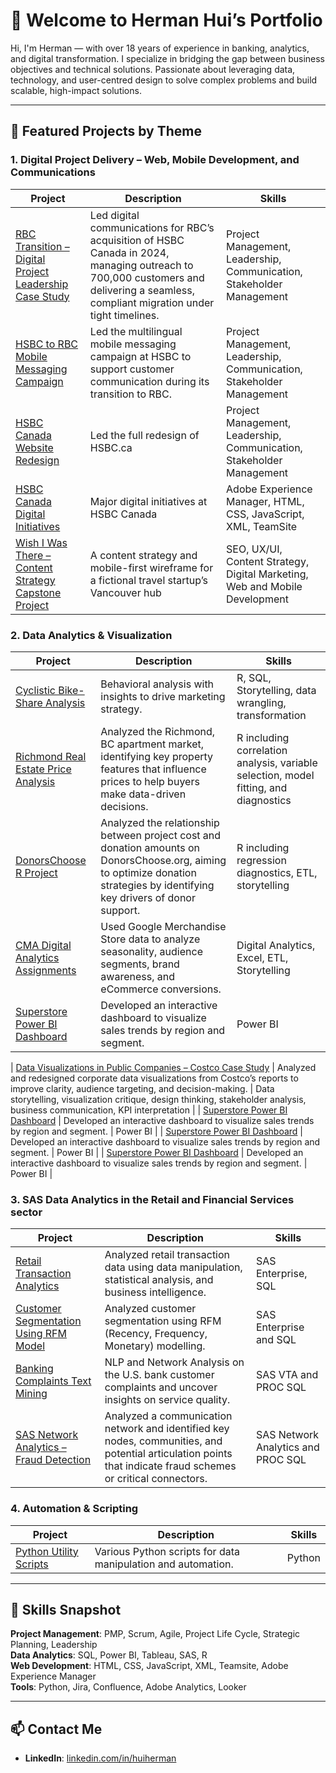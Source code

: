 # 👋 Welcome to Herman Hui’s Portfolio

Hi, I'm Herman — with over 18 years of experience in banking, analytics, and digital transformation. I specialize in bridging the gap between business objectives and technical solutions. Passionate about leveraging data, technology, and user-centred design to solve complex problems and build scalable, high-impact solutions.

---

## 🚀 Featured Projects by Theme

### **1. Digital Project Delivery – Web, Mobile Development, and Communications**

| Project | Description | Skills |
|---------|-------------|--------|
| [RBC Transition – Digital Project Leadership Case Study](https://github.com/huiherman/rbc-transition-digital-leadership) | Led digital communications for RBC’s acquisition of HSBC Canada in 2024, managing outreach to 700,000 customers and delivering a seamless, compliant migration under tight timelines. | Project Management, Leadership, Communication, Stakeholder Management |
| [HSBC to RBC Mobile Messaging Campaign](https://github.com/huiherman/hsbc-rbc-mobile-messaging) | Led the multilingual mobile messaging campaign at HSBC to support customer communication during its transition to RBC. | Project Management, Leadership, Communication, Stakeholder Management |
| [HSBC Canada Website Redesign](https://github.com/huiherman/hsbc-canada-website-redesign) | Led the full redesign of HSBC.ca | Project Management, Leadership, Communication, Stakeholder Management |
| [HSBC Canada Digital Initiatives](https://github.com/huiherman/hsbc-canada-website) | Major digital initiatives at HSBC Canada | Adobe Experience Manager, HTML, CSS, JavaScript, XML, TeamSite |
| [Wish I Was There – Content Strategy Capstone Project](https://github.com/huiherman/content-strategy-capstone-project) | A content strategy and mobile-first wireframe for a fictional travel startup’s Vancouver hub | SEO, UX/UI, Content Strategy, Digital Marketing, Web and Mobile Development |

### **2. Data Analytics & Visualization**

| Project | Description | Skills |
|---------|-------------|--------|
| [Cyclistic Bike-Share Analysis](https://github.com/huiherman/cyclistic-bike-share-analysis) | Behavioral analysis with insights to drive marketing strategy. | R, SQL, Storytelling, data wrangling, transformation |
| [Richmond Real Estate Price Analysis](https://github.com/huiherman/richmond-real-estate-analysis) | Analyzed the Richmond, BC apartment market, identifying key property features that influence prices to help buyers make data-driven decisions. | R including correlation analysis, variable selection, model fitting, and diagnostics |
| [DonorsChoose R Project](https://github.com/huiherman/donorschoose-r-project) | Analyzed the relationship between project cost and donation amounts on DonorsChoose.org, aiming to optimize donation strategies by identifying key drivers of donor support. | R including regression diagnostics, ETL, storytelling |
| [CMA Digital Analytics Assignments](https://github.com/huiherman/cma-analytics-portfolio) | Used Google Merchandise Store data to analyze seasonality, audience segments, brand awareness, and eCommerce conversions. | Digital Analytics, Excel, ETL, Storytelling |
| [Superstore Power BI Dashboard](https://github.com/huiherman/superstore-powerbi-dashboard) | Developed an interactive dashboard to visualize sales trends by region and segment. | Power BI |

| [Data Visualizations in Public Companies – Costco Case Study](https://github.com/huiherman/Costco-Data-Visualization) | Analyzed and redesigned corporate data visualizations from Costco’s reports to improve clarity, audience targeting, and decision-making. | Data storytelling, visualization critique, design thinking, stakeholder analysis, business communication, KPI interpretation |
| [Superstore Power BI Dashboard](https://github.com/huiherman/superstore-powerbi-dashboard) | Developed an interactive dashboard to visualize sales trends by region and segment. | Power BI |
| [Superstore Power BI Dashboard](https://github.com/huiherman/superstore-powerbi-dashboard) | Developed an interactive dashboard to visualize sales trends by region and segment. | Power BI |
| [Superstore Power BI Dashboard](https://github.com/huiherman/superstore-powerbi-dashboard) | Developed an interactive dashboard to visualize sales trends by region and segment. | Power BI |

### **3. SAS Data Analytics in the Retail and Financial Services sector**

| Project | Description | Skills |
|---------|-------------|--------|
| [Retail Transaction Analytics](https://github.com/huiherman/sas-sql-retail-transaction-analytics) | Analyzed retail transaction data using data manipulation, statistical analysis, and business intelligence. | SAS Enterprise, SQL |
| [Customer Segmentation Using RFM Model](https://github.com/huiherman/sas-rfm-customer-segmentation) | Analyzed customer segmentation using RFM (Recency, Frequency, Monetary) modelling.| SAS Enterprise and SQL |
| [Banking Complaints Text Mining](https://github.com/huiherman/sas-text-analytics-project) | NLP and Network Analysis on the U.S. bank customer complaints and uncover insights on service quality. | SAS VTA and PROC SQL |
| [SAS Network Analytics – Fraud Detection](https://github.com/huiherman/sas-network-analysis-fraud-communication) | Analyzed a communication network and identified key nodes, communities, and potential articulation points that indicate fraud schemes or critical connectors. | SAS Network Analytics and PROC SQL |


### **4. Automation & Scripting**

| Project | Description | Skills |
|---------|-------------|--------|
| [Python Utility Scripts](https://github.com/huiherman/python-mini-projects) | Various Python scripts for data manipulation and automation. | Python |

---

## 🧠 Skills Snapshot

**Project Management**: PMP, Scrum, Agile, Project Life Cycle, Strategic Planning, Leadership  
**Data Analytics**: SQL, Power BI, Tableau, SAS, R  
**Web Development**: HTML, CSS, JavaScript, XML, Teamsite, Adobe Experience Manager  
**Tools**: Python, Jira, Confluence, Adobe Analytics, Looker

---

## 📫 Contact Me

- **LinkedIn**: [linkedin.com/in/huiherman](https://www.linkedin.com/in/huiherman)  
